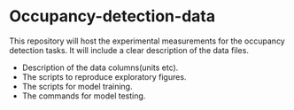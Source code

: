 # Occupancy-detection-data

This repository will host the experimental measurements for the occupancy detection tasks.
It will include a clear description of the data files.

* Description of the data columns(units etc).
* The scripts to reproduce exploratory figures.
* The scripts for model training.
* The commands for model testing.

